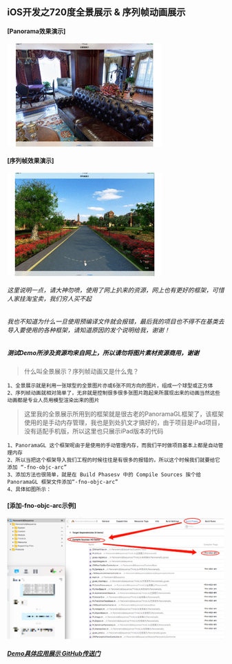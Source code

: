 ## iOS开发之720度全景展示 & 序列帧动画展示

#### [Panorama效果演示]

![](./全景图.gif)

#### [序列帧效果演示]

![](./序列帧.gif)
###### 这里说明一点，请大神勿喷，使用了网上扒来的资源，网上也有更好的框架，可惜人家挂淘宝卖，我们穷人买不起
###### 我也不知道为什么一旦使用预编译文件就会报错，最后我的项目也不得不在基类去导入要使用的各种框架，请知道原因的发个说明给我，谢谢！
##### 测试Demo所涉及资源均来自网上，所以请勿将图片素材资源商用，谢谢
> 什么叫全景展示？序列帧动画又是什么鬼？

	1、全景展示就是利用一张球型的全景图片亦或6张不同方向的图片，组成一个球型或正方体
	2、序列帧动画就相对简单了，无非就是控制很多很多张图片跑起来所展现出来的动画当然这些动画都是专业人员用模型渲染出来的图片

> 这里我的全景展示所用到的框架就是很古老的PanoramaGL框架了，该框架使用的是手动内存管理，我也是到处扒文才搞好的，由于项目是iPad项目，没有适配手机版，所以这里也只展示iPad版本的代码
	
	1、PanoramaGL 这个框架呢由于是使用的手动管理内存，而我们平时做项目基本上都是自动管理内存
	2、所以当把这个框架导入我们工程的时候往往是有很多的报错的，所以这个时候我们就要给它添加 “-fno-objc-arc”
	3、添加方法也很简单，就是在 Build Phasesv 中的 Compile Sources 挨个给PanoramaGL 框架文件添加“-fno-objc-arc”
	4、具体如图所示：


#### [添加-fno-objc-arc示例]
![](./添加示例.png)
	
##### [Demo具体应用展示 GitHub传送门](http://www.90candy.com)


	